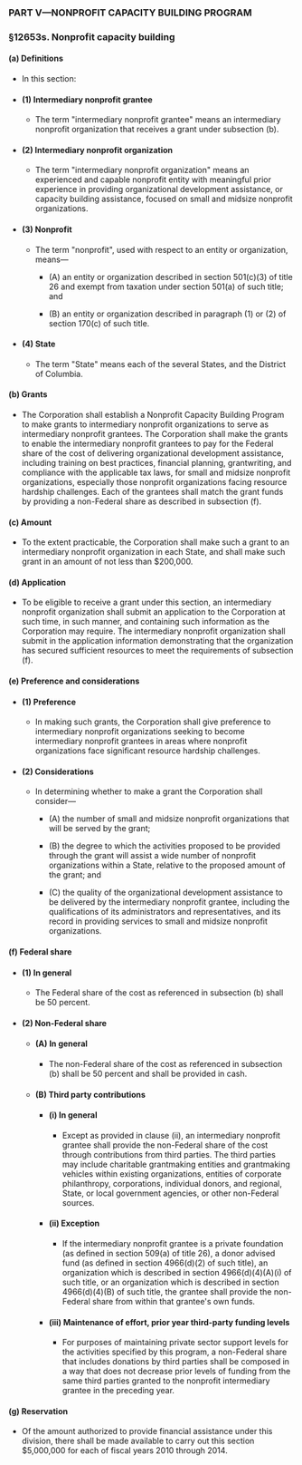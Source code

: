 ### PART V—NONPROFIT CAPACITY BUILDING PROGRAM

### §12653s. Nonprofit capacity building
#### (a) Definitions
* In this section:

* #### (1) Intermediary nonprofit grantee
  * The term "intermediary nonprofit grantee" means an intermediary nonprofit organization that receives a grant under subsection (b).

* #### (2) Intermediary nonprofit organization
  * The term "intermediary nonprofit organization" means an experienced and capable nonprofit entity with meaningful prior experience in providing organizational development assistance, or capacity building assistance, focused on small and midsize nonprofit organizations.

* #### (3) Nonprofit
  * The term "nonprofit", used with respect to an entity or organization, means—

    * (A) an entity or organization described in section 501(c)(3) of title 26 and exempt from taxation under section 501(a) of such title; and

    * (B) an entity or organization described in paragraph (1) or (2) of section 170(c) of such title.

* #### (4) State
  * The term "State" means each of the several States, and the District of Columbia.

#### (b) Grants
* The Corporation shall establish a Nonprofit Capacity Building Program to make grants to intermediary nonprofit organizations to serve as intermediary nonprofit grantees. The Corporation shall make the grants to enable the intermediary nonprofit grantees to pay for the Federal share of the cost of delivering organizational development assistance, including training on best practices, financial planning, grantwriting, and compliance with the applicable tax laws, for small and midsize nonprofit organizations, especially those nonprofit organizations facing resource hardship challenges. Each of the grantees shall match the grant funds by providing a non-Federal share as described in subsection (f).

#### (c) Amount
* To the extent practicable, the Corporation shall make such a grant to an intermediary nonprofit organization in each State, and shall make such grant in an amount of not less than $200,000.

#### (d) Application
* To be eligible to receive a grant under this section, an intermediary nonprofit organization shall submit an application to the Corporation at such time, in such manner, and containing such information as the Corporation may require. The intermediary nonprofit organization shall submit in the application information demonstrating that the organization has secured sufficient resources to meet the requirements of subsection (f).

#### (e) Preference and considerations
* #### (1) Preference
  * In making such grants, the Corporation shall give preference to intermediary nonprofit organizations seeking to become intermediary nonprofit grantees in areas where nonprofit organizations face significant resource hardship challenges.

* #### (2) Considerations
  * In determining whether to make a grant the Corporation shall consider—

    * (A) the number of small and midsize nonprofit organizations that will be served by the grant;

    * (B) the degree to which the activities proposed to be provided through the grant will assist a wide number of nonprofit organizations within a State, relative to the proposed amount of the grant; and

    * (C) the quality of the organizational development assistance to be delivered by the intermediary nonprofit grantee, including the qualifications of its administrators and representatives, and its record in providing services to small and midsize nonprofit organizations.

#### (f) Federal share
* #### (1) In general
  * The Federal share of the cost as referenced in subsection (b) shall be 50 percent.

* #### (2) Non-Federal share
  * #### (A) In general
    * The non-Federal share of the cost as referenced in subsection (b) shall be 50 percent and shall be provided in cash.

  * #### (B) Third party contributions
    * #### (i) In general
      * Except as provided in clause (ii), an intermediary nonprofit grantee shall provide the non-Federal share of the cost through contributions from third parties. The third parties may include charitable grantmaking entities and grantmaking vehicles within existing organizations, entities of corporate philanthropy, corporations, individual donors, and regional, State, or local government agencies, or other non-Federal sources.

    * #### (ii) Exception
      * If the intermediary nonprofit grantee is a private foundation (as defined in section 509(a) of title 26), a donor advised fund (as defined in section 4966(d)(2) of such title), an organization which is described in section 4966(d)(4)(A)(i) of such title, or an organization which is described in section 4966(d)(4)(B) of such title, the grantee shall provide the non-Federal share from within that grantee's own funds.

    * #### (iii) Maintenance of effort, prior year third-party funding levels
      * For purposes of maintaining private sector support levels for the activities specified by this program, a non-Federal share that includes donations by third parties shall be composed in a way that does not decrease prior levels of funding from the same third parties granted to the nonprofit intermediary grantee in the preceding year.

#### (g) Reservation
* Of the amount authorized to provide financial assistance under this division, there shall be made available to carry out this section $5,000,000 for each of fiscal years 2010 through 2014.